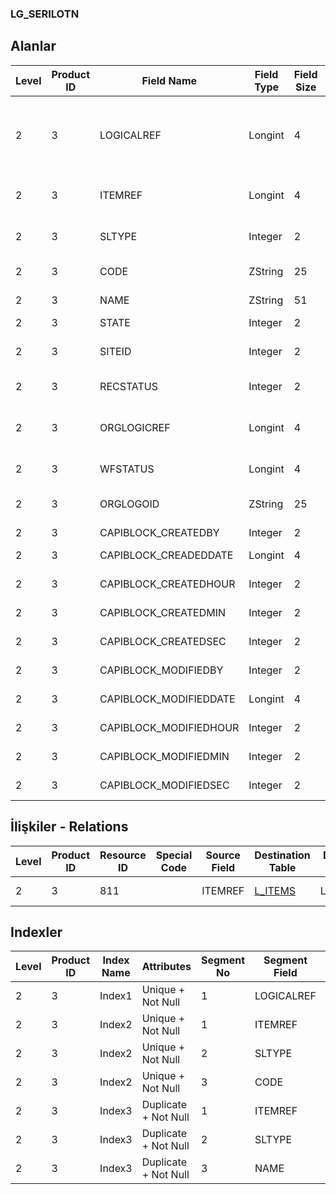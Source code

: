 ### LG_SERILOTN

## Alanlar

**Level**|**Product ID**|**Field Name**|**Field Type**|**Field Size**|**Field Offset**|**Türkçe Açıklama**|**Expression**
-----|-----|-----|-----|-----|-----|-----|-----
2|3|LOGICALREF|Longint|4|0|Malzeme Lot/Seri Numarası Bilgisi Log. Ref.|Item Lot / Serial Number Information Logical Reference
2|3|ITEMREF|Longint|4|4|Malzeme Kartı Referansı|Item Card Reference
2|3|SLTYPE|Integer|2|8|Lot / Seri Türü; 1 Seri; 2 Lot|Lot / Serial Type ;1 Serial;2 Lot
2|3|CODE|ZString|25|10|Lot / Seri Kodu|Lot / Serial Code
2|3|NAME|ZString|51|35|Lot / Seri Açıklaması|Lot / Serial Description
2|3|STATE|Integer|2|86|Durumu|Status
2|3|SITEID|Integer|2|88|Veri Merkezi|Data Processing Site
2|3|RECSTATUS|Integer|2|90|Kayıt Durumu|Record Status
2|3|ORGLOGICREF|Longint|4|92|Orijinal Kayıt Log. Ref.|Original Record Logical Reference
2|3|WFSTATUS|Longint|4|96|Kullanımda Değil|Not In Use
2|3|ORGLOGOID|ZString|25|100|Veri Merkezi|Data Processing Site
2|3|CAPIBLOCK_CREATEDBY|Integer|2|125|Oluşturan|Created By
2|3|CAPIBLOCK_CREADEDDATE|Longint|4|127|Oluşturulma Tarihi|Created Date
2|3|CAPIBLOCK_CREATEDHOUR|Integer|2|131|Oluşturulma Saati|Created Hour
2|3|CAPIBLOCK_CREATEDMIN|Integer|2|133|Oluşturulma Dakikası|Created Minute
2|3|CAPIBLOCK_CREATEDSEC|Integer|2|135|Oluşturulma Saniyesi|Created Second
2|3|CAPIBLOCK_MODIFIEDBY|Integer|2|137|Değiştiren|Modified By
2|3|CAPIBLOCK_MODIFIEDDATE|Longint|4|139|Değiştirilme Tarihi|Modified Date
2|3|CAPIBLOCK_MODIFIEDHOUR|Integer|2|143|Değiştirilme Saati|Modified Hour
2|3|CAPIBLOCK_MODIFIEDMIN|Integer|2|145|Değiştirilme Dakikası|Modified Minute
2|3|CAPIBLOCK_MODIFIEDSEC|Integer|2|147|Değiştirilme Saniyesi|Modified Second

## İlişkiler - Relations

**Level**|**Product ID**|**Resource ID**|**Special Code**|**Source Field**|**Destination Table**|**Destination Field**|**Relation Type**|**Extra Condition**
-----|-----|-----|-----|-----|-----|-----|-----|-----
2|3|811||ITEMREF|[L_ITEMS](../LG_ITEMS "L_ITEMS")|LOGICALREF|one-to-one|

## Indexler

**Level**|**Product ID**|**Index Name**|**Attributes**|**Segment No**|**Segment Field**|**Sense**
-----|-----|-----|-----|-----|-----|-----
2|3|Index1|Unique + Not Null|1|LOGICALREF|Ascending
2|3|Index2|Unique + Not Null|1|ITEMREF|Ascending
2|3|Index2|Unique + Not Null|2|SLTYPE|Ascending
2|3|Index2|Unique + Not Null|3|CODE|Ascending
2|3|Index3|Duplicate + Not Null|1|ITEMREF|Ascending
2|3|Index3|Duplicate + Not Null|2|SLTYPE|Ascending
2|3|Index3|Duplicate + Not Null|3|NAME|Ascending
